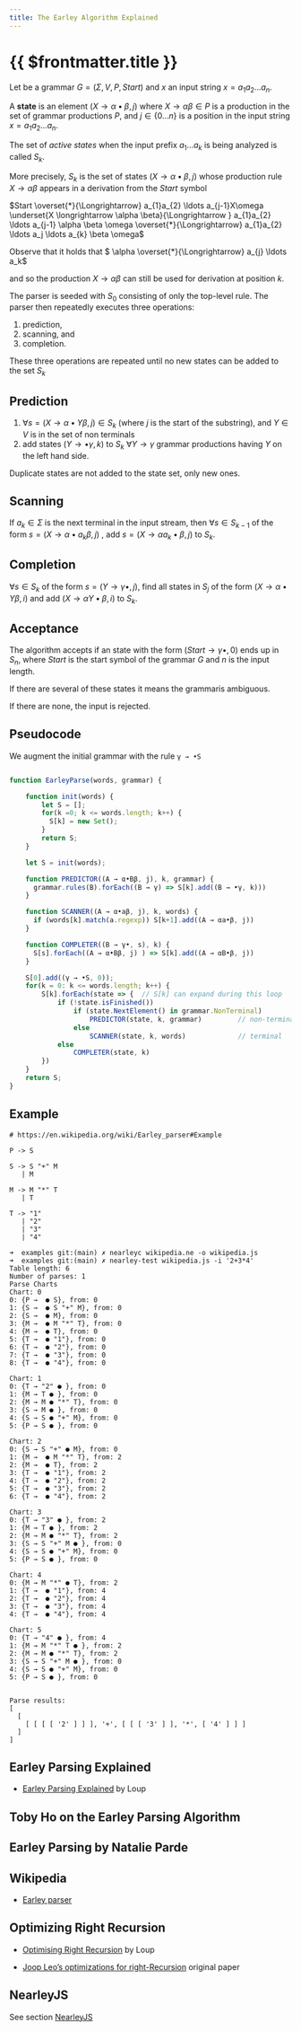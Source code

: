 ```yaml
---
title: The Earley Algorithm Explained
---
```

<!-- KatEX example

# This is a markdown file

<link rel="stylesheet" href="https://cdnjs.cloudflare.com/ajax/libs/KaTeX/0.5.1/katex.min.css">

<link rel="stylesheet" href="https://cdn.jsdelivr.net/github-markdown-css/2.2.1/github-markdown.css"/>

a formula $J \left( \theta_0, \theta_1 \right) = \frac{1}{2m}\sum\limits_{i=1}^m \left( h_{\theta}(x^{(i)})-y^{(i)} \right)^{2}$ and more text
-->

# {{ $frontmatter.title }}

Let be a grammar $G = (\Sigma, V, P, Start)$ and $x$ an input string $x = a_{1}a_{2} \ldots a_{n}$.

A **state** is an element $(X \longrightarrow \alpha \bullet \beta, j)$ where 
$X \longrightarrow \alpha \beta \in P$ is a  production in the set of  grammar productions  $P$, and 
$j \in \{0 \ldots n \}$ is a position in the input string $x = a_{1}a_{2} \ldots a_{n}$.

The set of *active states* when the  input prefix $a_1 \ldots a_k$ is being analyzed is called $S_k$. 

More precisely, $S_k$ is the set of states $(X \longrightarrow \alpha \bullet \beta, j)$  whose production rule $X \longrightarrow \alpha \beta$ appears in a derivation from the $Start$ symbol 

$Start \overset{*}{\Longrightarrow} a_{1}a_{2} \ldots a_{j-1}X\omega \underset{X \longrightarrow \alpha \beta}{\Longrightarrow } a_{1}a_{2} \ldots a_{j-1} \alpha \beta \omega 
\overset{*}{\Longrightarrow} a_{1}a_{2} \ldots a_j \ldots a_{k} \beta \omega$ 

Observe that it holds that $ \alpha \overset{*}{\Longrightarrow} a_{j} \ldots a_k$

and so the production $X \longrightarrow \alpha \beta$ can  still be used for derivation at position $k$. 

The parser is seeded with $S_0$ consisting of only the top-level rule. The parser then repeatedly executes three operations: 

1. prediction, 
2. scanning, and 
3. completion.


These three operations are repeated until no new states can be added to the set $S_k$ 

## Prediction 

1. $\forall s = (X \longrightarrow \alpha \bullet Y \beta, j)  \in S_k$ (where *j* is the start of the substring), and $Y \in V$ is in the set of non terminals
2. add states $(Y \longrightarrow \bullet \gamma, k)$ to $S_k$ $\forall Y \longrightarrow \gamma$ grammar productions having *Y* on the left hand side.

Duplicate states are not added to the state set, only new ones. 

## Scanning 

If $a_{k} \in \Sigma$ is the next terminal in the input stream, then $\forall s \in S_{k-1}$ of the form $s = (X \longrightarrow \alpha \bullet a_{k} \beta, j)$ , add 
$s = (X \longrightarrow \alpha a_{k} \bullet \beta, j)$ to $S_{k}$.

## Completion

$\forall s \in S_{k}$  of the form $s = (Y \longrightarrow \gamma \bullet, j)$, 
find all states in $S_j$ of the form $(X \longrightarrow \alpha \bullet Y \beta, i)$ and add $(X \longrightarrow \alpha Y \bullet \beta, i)$ to $S_k$.



## Acceptance

The algorithm accepts if an state with the form $(Start \longrightarrow \gamma \bullet, 0)$ ends up in $S_n$, where $Start$ is the start symbol of the grammar $G$ and $n$ is the input length. 

If there are several of these states it means the grammaris ambiguous. 

If there are none, the input is rejected.

## Pseudocode

We augment the initial grammar with  the rule `γ → •S`  

```js

function EarleyParse(words, grammar) {

    function init(words) {
        let S = [];
        for(k =0; k <= words.length; k++) {
          S[k] = new Set();
        }
        return S;     
    }

    let S = init(words);

    function PREDICTOR((A → α•Bβ, j), k, grammar) {
      grammar.rules(B).forEach((B → γ) => S[k].add((B → •γ, k)))
    }

    function SCANNER((A → α•aβ, j), k, words) {
      if (words[k].match(a.regexp)) S[k+1].add((A → αa•β, j))
    }

    function COMPLETER((B → γ•, s), k) {
      S[s].forEach((A → α•Bβ, j) ) => S[k].add((A → αB•β, j))
    }

    S[0].add((γ → •S, 0));
    for(k = 0: k <= words.length; k++) {
        S[k].forEach(state => {  // S[k] can expand during this loop
            if (!state.isFinished()) 
                if (state.NextElement() in grammar.NonTerminal) 
                    PREDICTOR(state, k, grammar)         // non-terminal
                else
                    SCANNER(state, k, words)             // terminal
            else 
                COMPLETER(state, k)
        })
    }
    return S;
}

```

## Example

```
# https://en.wikipedia.org/wiki/Earley_parser#Example

P -> S

S -> S "+" M
   | M

M -> M "*" T
   | T

T -> "1"
   | "2"
   | "3"
   | "4"
```

```console
➜  examples git:(main) ✗ nearleyc wikipedia.ne -o wikipedia.js 
➜  examples git:(main) ✗ nearley-test wikipedia.js -i '2+3*4'
Table length: 6
Number of parses: 1
Parse Charts
Chart: 0
0: {P →  ● S}, from: 0
1: {S →  ● S "+" M}, from: 0
2: {S →  ● M}, from: 0
3: {M →  ● M "*" T}, from: 0
4: {M →  ● T}, from: 0
5: {T →  ● "1"}, from: 0
6: {T →  ● "2"}, from: 0
7: {T →  ● "3"}, from: 0
8: {T →  ● "4"}, from: 0

Chart: 1
0: {T → "2" ● }, from: 0
1: {M → T ● }, from: 0
2: {M → M ● "*" T}, from: 0
3: {S → M ● }, from: 0
4: {S → S ● "+" M}, from: 0
5: {P → S ● }, from: 0

Chart: 2
0: {S → S "+" ● M}, from: 0
1: {M →  ● M "*" T}, from: 2
2: {M →  ● T}, from: 2
3: {T →  ● "1"}, from: 2
4: {T →  ● "2"}, from: 2
5: {T →  ● "3"}, from: 2
6: {T →  ● "4"}, from: 2

Chart: 3
0: {T → "3" ● }, from: 2
1: {M → T ● }, from: 2
2: {M → M ● "*" T}, from: 2
3: {S → S "+" M ● }, from: 0
4: {S → S ● "+" M}, from: 0
5: {P → S ● }, from: 0

Chart: 4
0: {M → M "*" ● T}, from: 2
1: {T →  ● "1"}, from: 4
2: {T →  ● "2"}, from: 4
3: {T →  ● "3"}, from: 4
4: {T →  ● "4"}, from: 4

Chart: 5
0: {T → "4" ● }, from: 4
1: {M → M "*" T ● }, from: 2
2: {M → M ● "*" T}, from: 2
3: {S → S "+" M ● }, from: 0
4: {S → S ● "+" M}, from: 0
5: {P → S ● }, from: 0


Parse results: 
[
  [
    [ [ [ [ '2' ] ] ], '+', [ [ [ '3' ] ], '*', [ '4' ] ] ]
  ]
]
```

## Earley Parsing Explained

* [Earley Parsing Explained](https://loup-vaillant.fr/tutorials/earley-parsing/) by Loup

## Toby Ho on the Earley Parsing Algorithm

<youtube id="WNKw1tiskSM"></youtube>

## Earley Parsing by Natalie Parde

<youtube id="1j6hB3O4hAM"></youtube>


## Wikipedia

* [Earley parser](https://en.wikipedia.org/wiki/Earley_parser)

## Optimizing Right Recursion

* [Optimising Right Recursion](https://loup-vaillant.fr/tutorials/earley-parsing/right-recursion) by Loup 

* [Joop Leo’s optimizations for right-Recursion]({{site.baseurl}}/assets/pdfs/joop-leo-parse-algorithm-optimization-for-right-recursion.pdf) original paper

## NearleyJS

See section [NearleyJS](nearley)